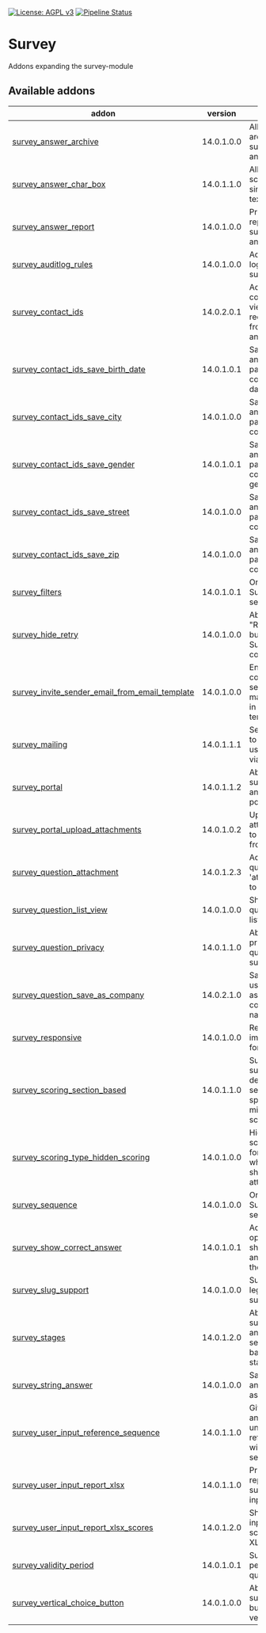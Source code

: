 [![License: AGPL v3](https://img.shields.io/badge/License-AGPL%20v3-blue.svg)](https://www.gnu.org/licenses/agpl-3.0)
[![Pipeline Status](https://gitlab.com/tawasta/odoo/survey/badges/14.0-dev/pipeline.svg)](https://gitlab.com/tawasta/odoo/survey/-/pipelines/)

Survey
======
Addons expanding the survey-module

[//]: # (addons)

Available addons
----------------
addon | version | summary
--- | --- | ---
[survey_answer_archive](survey_answer_archive/) | 14.0.1.0.0 | Allows archiving survey answers
[survey_answer_char_box](survey_answer_char_box/) | 14.0.1.1.0 | Allows scoring a single line text answer
[survey_answer_report](survey_answer_report/) | 14.0.1.0.0 | Print an pdf report from survey answer
[survey_auditlog_rules](survey_auditlog_rules/) | 14.0.1.0.0 | Adds audit log rules for surveys
[survey_contact_ids](survey_contact_ids/) | 14.0.2.0.1 | Add multiple contacts to view and receive mails from survey answer
[survey_contact_ids_save_birth_date](survey_contact_ids_save_birth_date/) | 14.0.1.0.1 | Save survey answer as partner or contact birth date
[survey_contact_ids_save_city](survey_contact_ids_save_city/) | 14.0.1.0.0 | Save survey answer as partner or contact city
[survey_contact_ids_save_gender](survey_contact_ids_save_gender/) | 14.0.1.0.1 | Save survey answer as partner or contact gender
[survey_contact_ids_save_street](survey_contact_ids_save_street/) | 14.0.1.0.0 | Save survey answer as partner or contact street
[survey_contact_ids_save_zip](survey_contact_ids_save_zip/) | 14.0.1.0.0 | Save survey answer as partner or contact zip
[survey_filters](survey_filters/) | 14.0.1.0.1 | Order Surveys by sequence
[survey_hide_retry](survey_hide_retry/) | 14.0.1.0.0 | Ability to hide "Retry" button after Survey completion
[survey_invite_sender_email_from_email_template](survey_invite_sender_email_from_email_template/) | 14.0.1.0.0 | Enable configuring sender e-mail address in e-mail template
[survey_mailing](survey_mailing/) | 14.0.1.1.1 | Send emails to survey user partners via chatter
[survey_portal](survey_portal/) | 14.0.1.1.2 | Ability to view survey answers in portal
[survey_portal_upload_attachments](survey_portal_upload_attachments/) | 14.0.1.0.2 | Upload attachments to surveys from portal
[survey_question_attachment](survey_question_attachment/) | 14.0.1.2.3 | Adds a new question type 'attachment' to survey
[survey_question_list_view](survey_question_list_view/) | 14.0.1.0.0 | Show survey questions in a list view
[survey_question_privacy](survey_question_privacy/) | 14.0.1.1.0 | Ability to add privacies as questions to survey
[survey_question_save_as_company](survey_question_save_as_company/) | 14.0.2.1.0 | Save the user's answer as its company name
[survey_responsive](survey_responsive/) | 14.0.1.0.0 | Responsivity improvements for survey
[survey_scoring_section_based](survey_scoring_section_based/) | 14.0.1.1.0 | Survey success can depend on section-specific minimum scores
[survey_scoring_type_hidden_scoring](survey_scoring_type_hidden_scoring/) | 14.0.1.0.0 | Hidden scoring type for surveys which is not shown to attendees
[survey_sequence](survey_sequence/) | 14.0.1.0.0 | Order Surveys by sequence
[survey_show_correct_answer](survey_show_correct_answer/) | 14.0.1.0.1 | Adds an option to show correct answers after the survey
[survey_slug_support](survey_slug_support/) | 14.0.1.0.0 | Support for legacy slug survey URLs
[survey_stages](survey_stages/) | 14.0.1.2.0 | Ability to edit survey answers and send mail based on stages
[survey_string_answer](survey_string_answer/) | 14.0.1.0.0 | Save each answer value as string
[survey_user_input_reference_sequence](survey_user_input_reference_sequence/) | 14.0.1.1.0 | Give survey answers a unique reference with sequence
[survey_user_input_report_xlsx](survey_user_input_report_xlsx/) | 14.0.1.1.0 | Print an xlsx report from survey user inputs
[survey_user_input_report_xlsx_scores](survey_user_input_report_xlsx_scores/) | 14.0.1.2.0 | Show user input report scores in XLSX report
[survey_validity_period](survey_validity_period/) | 14.0.1.0.1 | Survey: period of qualification
[survey_vertical_choice_button](survey_vertical_choice_button/) | 14.0.1.0.0 | Ability to align survey choice buttons vertically

[//]: # (end addons)
